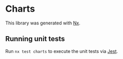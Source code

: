 # Charts

This library was generated with [Nx](https://nx.dev).

## Running unit tests

Run `nx test charts` to execute the unit tests via [Jest](https://jestjs.io).
